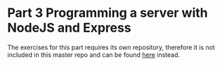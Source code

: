 # Part 3 Programming a server with NodeJS and Express

The exercises for this part requires its own repository, therefore it is not included in this master repo and can be found [here](https://github.com/gelatinaCosmica/fullstackopen-2021-part3) instead.
